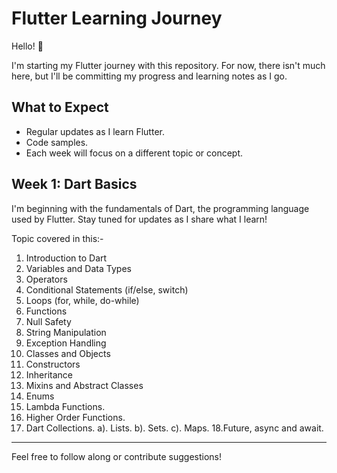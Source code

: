 # Flutter Learning Journey

Hello! 👋

I'm starting my Flutter journey with this repository. For now, there isn't much here, but I'll be committing my progress and learning notes as I go.

## What to Expect

- Regular updates as I learn Flutter.
- Code samples.
- Each week will focus on a different topic or concept.

## Week 1: Dart Basics

I'm beginning with the fundamentals of Dart, the programming language used by Flutter. Stay tuned for updates as I share what I learn!

Topic covered in this:-
1. Introduction to Dart
2. Variables and Data Types
3. Operators
4. Conditional Statements (if/else, switch)
5. Loops (for, while, do-while)
6. Functions
7. Null Safety
8. String Manipulation
9. Exception Handling
 10. Classes and Objects
 11. Constructors
 12. Inheritance
 13. Mixins and Abstract Classes
 14. Enums
 15. Lambda Functions.
 16. Higher Order Functions.
 17. Dart Collections. a). Lists. b). Sets. c). Maps.
18.Future, async and await.

---

Feel free to follow along or contribute suggestions!
